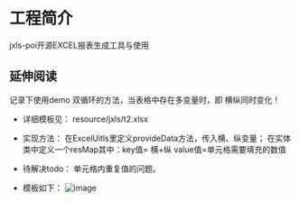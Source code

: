 # 工程简介

jxls-poi开源EXCEL报表生成工具与使用

##  延伸阅读

记录下使用demo
双循环的方法，当表格中存在多变量时，即 横纵同时变化！

- 详细模板见：
resource/jxls/t2.xlsx

- 实现方法：
在ExcelUitls里定义provideData方法，传入横、纵变量；
在实体类中定义一个resMap其中：key值= 横+纵 value值=单元格需要填充的数值

- 待解决todo：
单元格内重复值的问题。

- 模板如下：
![image](https://user-images.githubusercontent.com/35026335/183253929-d5acb5c6-a876-4b0b-b268-88c1f54c498b.png)



